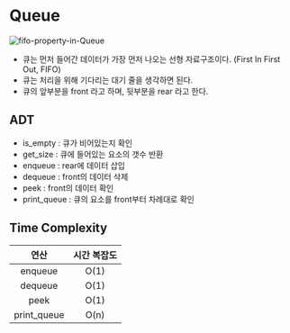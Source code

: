 # Queue
![fifo-property-in-Queue](https://github.com/toutelajourn6e/Data_Structures-Algorithms/assets/118504009/fb5aed1a-75b0-4d82-9a09-76b648f27a92)

* 큐는 먼저 들어간 데이터가 가장 먼저 나오는 선형 자료구조이다. (First In First Out, FIFO)
* 큐는 처리을 위해 기다리는 대기 줄을 생각하면 된다.
* 큐의 앞부분을 front 라고 하며, 뒷부분을 rear 라고 한다.


## ADT
* is_empty : 큐가 비어있는지 확인
* get_size : 큐에 들어있는 요소의 갯수 반환
* enqueue : rear에 데이터 삽입
* dequeue : front의 데이터 삭제
* peek : front의 데이터 확인
* print_queue : 큐의 요소를 front부터 차례대로 확인

## Time Complexity

|      연산       | 시간 복잡도 |
|:-------------:|:------:|
|      enqueue       |  O(1)  |
|      dequeue       |  O(1)  |
| peek |  O(1)  |
| print_queue |  O(n)  |
